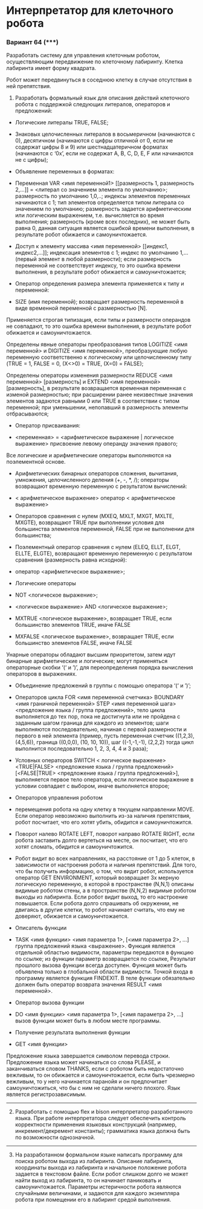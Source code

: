 # Интерпретатор для клеточного робота
### Вариант 64 (***)



Разработать систему для управления клеточным роботом, осуществляющим передвижение по клеточному лабиринту. Клетка лабиринта имеет форму квадрата.

Робот может передвинуться в соседнюю клетку в случае отсутствия в ней препятствия.

1. Разработать формальный язык для описания действий клеточного робота с поддержкой следующих литералов, операторов и предложений:

- Логические литералы TRUE, FALSE;

- Знаковых целочисленных литералов в восьмеричном (начинаются с 0), десятичном (начинаются с цифры отличной от 0, если не содержат цифры 8 и 9) или шестнадцатеричном форматах (начинаются с ‘0x’, если не содержат А, В, С, D, E, F или начинаются не с цифры);

- Объявление переменных в форматах:

- Переменная VAR <имя переменной1> \[\[размерность 1, размерность 2,…\]\] = <литерал со значением элемента по умолчанию>; размерность по умолчанию 1,0,..; индексы элементов переменных начинаются с 1; тип элементов определяется типом литерала со значением по умолчанию; размерность задается арифметическим или логическим выражением, т.е. вычисляется во время выполнения; размерность (кроме всех последних), не может быть равна 0, данная ситуация является ошибкой времени выполнения, в результате робот обижается и самоуничтожается.

- Доступ к элементу массива  <имя переменной> \[\[индекс1, индекс2,…\]\]; индексация элементов с 1; индекс по умолчанию 1,… (первый элемент в любой размерности); если размерность переменной не соответствует индексу, то это ошибка времени выполнения, в результате робот обижается и самоуничтожается;

- Оператор определения размера элемента применяется к типу и переменной:

-  SIZE (имя переменной); возвращает размерность переменной в виде временной переменной с размерностью \[N\].



Применяется строгая типизация, если типы и размерности операндов не совпадают, то это ошибка времени выполнения, в результате робот обижается и самоуничтожается.

Определены явные операторы преобразования типов LOGITIZE <имя переменной> и DIGITIZE <имя переменной>, преобразующие любую переменную соответственно к логическому или целочисленному типу (TRUE = 1, FALSE = 0, (X<>0) = TRUE, (X=0) = FALSE);

Определены операторы изменения размерности REDUCE <имя переменной> \[размерность\] и EXTEND <имя переменной> \[размерность\], в результате возвращается временная переменная с изменой размерностью; при расширении ранее неизвестные значения элементов задаются равными 0 или TRUE в соответствии с типом переменной; при уменьшении, непопавший в размерность элементы отбрасываются;



- Оператор присваивания:

- <переменная> = <арифметическое выражение | логическое выражение> присвоение левому операнду значения правого;



Все логические и арифметические операторы выполняются на поэлементной основе.



- Арифметических бинарных операторов сложения, вычитания, умножения, целочисленного деления (+, -, *, /); операторы возвращают временную переменную с результатом вычислений:

- < арифметическое выражение> оператор < арифметическое выражение>

- Операторов сравнения с нулем (MXEQ, MXLT, MXGT, MXLTE, MXGTE), возвращают TRUE при выполнении условия для большинства элементов переменной, FALSE при не выполнении для большинства;

- Поэлементный оператор сравнения с нулем (ELEQ, ELLT, ELGT, ELLTE, ELGTE), возвращают временную переменную с результатом сравнения (размерность равна исходной):

- оператор <арифметическое выражение>;

- Логические операторы

- NOT <логическое выражение>;

- <логическое выражение> AND <логическое выражение>;

- MXTRUE  <логическое выражение>, возвращает TRUE, если большинство элементов TRUE, иначе FALSE

- MXFALSE  <логическое выражение>, возвращает TRUE, если большинство элементов FALSE, иначе FALSE



Унарные операторы обладают высшим приоритетом, затем идут бинарные арифметические и логические; могут применяться операторные скобки ‘(‘ и ’)’, для переопределения порядка вычисления операторов в выражениях.

- Объединение предложений в группы с помощью оператора ‘(‘ и ’)’;

- Операторов цикла  FOR <имя переменной счетчика> BOUNDARY <имя граничной переменной> STEP <имя переменной шага> <предложение языка / группа предложений>,  тело цикла выполняется до тех пор, пока не достигнута или не пройдена с заданным шагом граница для каждого из элементов; шаги выполняются последовательно, начиная с первой размерности и первого в ней элемента (пример, пусть переменная счетчик ((1,2,3),(4,5,6)), граница ((0,0,0), (10, 10, 10)), шаг ((-1,-1,-1), (2,2,2) тогда цикл выполнится последовательно 1, 2, 3, 4, 4 и 3 раза);

- Условных операторов SWITCH < логическое выражение>  <TRUE|FALSE> <предложение языка / группа предложений> \[<FALSE|TRUE> <предложение языка / группа предложений>\], выполняется первое тело оператора, если логическое выражение в условии совпадает с выбором, иначе выполняется второе;

- Операторов управления роботом

- перемещения робота на одну клетку в текущем направлении MOVE. Если оператор невозможно выполнить из-за наличия препятствия, робот посчитает, что его хотят убить, обидится и самоуничтожится.

- Поворот налево ROTATE LEFT, поворот направо ROTATE RIGHT, если робота заставить долго вертеться на месте, он посчитает, что его хотят сломать, обидится и самоуничтожится.

- Робот видит во всех направлениях, на расстояние от 1 до 5 клеток, в зависимости от настроения робота и наличия препятствий. Для того, что бы получить информацию, о том, что видит робот, используется оператор GET ENVIRONMENT, который возвращает 3х мерную логическую переменную, в которой в пространстве (N,N,1) описаны видимые роботом стены, а в пространстве (N,N,2) видимые роботом выходы из лабиринта. Если робот видит выход, то его настроение повышается. Если робота долго спрашивать об окружении, не двигаясь в другие клетки, то робот начинает считать, что ему не доверяют, обижается и самоуничтожается.

- Описатель функции

- TASK <имя функции> <имя параметра 1>, \[<имя параметра 2>, …\] группа предложений языка <выражение>. Функция является отдельной областью видимости, параметры передаются в функцию по ссылке; из функции параметр возвращается по ссылке, Результат прошлого вызова функции всегда доступен. Функция может быть объявлена только в глобальной области видимости. Точкой входа в программу является функция FINDEXIT. В теле функции обязательно должен быть оператор возврата значения RESULT <имя переменной>.

- Оператор вызова функции

- DO <имя функции>  <имя параметра 1>, \[<имя параметра 2>, …\] вызов функции может быть в любом месте программы.

- Получение результата выполнения функции

- GET <имя функции>



Предложение языка завершается символом перевода строки. Предложение языка может начинаться со слова PLEASE, и заканчиваться словом THANKS, если с роботом быть недостаточно вежливым, то он обижается и самоуничтожается, если быть чрезмерно вежливым, то у него начинается паранойя и он предпочитает самоуничтожиться, что бы с ним не сделали ничего плохого.   Язык является регистрозависимым.

---
2. Разработать с помощью flex и bison интерпретатор разработанного языка. При работе интерпретатора следует обеспечить контроль корректности применения языковых конструкций (например, инкремент/декремент константы); грамматика языка должна быть по возможности однозначной.

---

3. На разработанном формальном языке написать программу для поиска роботом выхода из лабиринта. Описание лабиринта, координаты выхода из лабиринта и начальное положение робота задается в текстовом файле. Если робот слишком долго не может найти выход из лабиринта, то он начинает паниковать и самоуничтожается. Параметры истеричности робота являются случайными величинами, и задаются для каждого экземпляра робота при помещении его в лабиринт средой выполнения.
